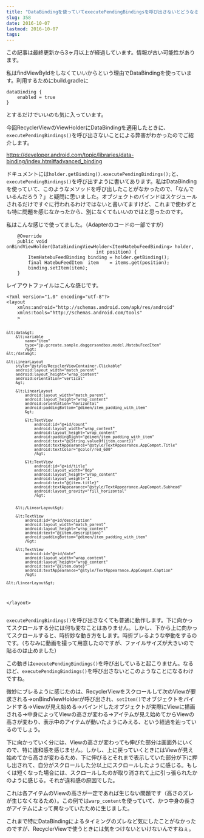 ```yaml
---
title: "DataBindingを使っていてexecutePendingBindingsを呼び出さないとどうなるか"
slug: 358
date: 2016-10-07
lastmod: 2016-10-07
tags: 
---
```


<div id="wppda_alert">この記事は最終更新から3ヶ月以上が経過しています。情報が古い可能性があります。</div><p>私はfindViewByIdをしなくていいからという理由でDataBindingを使っています。利用するためにbuild.gradleに</p>
<pre><code>dataBinding {
    enabled = true
}
</code></pre>
<p>とするだけでいいのも気に入っています。</p>
<p>今回RecyclerViewのViewHolderにDataBindingを適用したときに、<code>executePendingBindings()</code>を呼び出さないことによる弊害がわかったのでご紹介します。</p>
<p><a href="https://developer.android.com/topic/libraries/data-binding/index.html#advanced_binding">https://developer.android.com/topic/libraries/data-binding/index.html#advanced_binding</a></p>
<p>ドキュメントには<code>holder.getBinding().executePendingBindings();</code>と、<code>executePendingBindings()</code>を呼び出すように書いてあります。私はDataBindingを使っていて、このようなメソッドを呼び出したことがなかったので、「なんでいるんだろう？」と疑問に思いました。オブジェクトのバインドはスケジュールされるだけですぐに行われるわけではないと書いてますけど、これまで使わずとも特に問題を感じなかったから、別になくてもいいのではと思ったのです。</p>
<p>私はこんな感じで使ってました。（Adapterのコードの一部ですが）</p>
<pre><code>    @Override
    public void onBindViewHolder(DataBindingViewHolder&lt;ItemHatebuFeedBinding&gt; holder,
                                 int position) {
        ItemHatebuFeedBinding binding = holder.getBinding();
        final HatebuFeedItem  item    = items.get(position);
        binding.setItem(item);
    }
</code></pre>
<p>レイアウトファイルはこんな感じです。</p>
<pre><code>&lt;?xml version="1.0" encoding="utf-8"?&gt;
&lt;layout
    xmlns:android="http://schemas.android.com/apk/res/android"
    xmlns:tools="http://schemas.android.com/tools"
    &gt;

    &lt;data&gt;
        &lt;variable
            name="item"
            type="jp.gcreate.sample.daggersandbox.model.HatebuFeedItem"
            /&gt;
    &lt;/data&gt;

    &lt;LinearLayout
        style="@style/RecyclerViewContainer.Clickable"
        android:layout_width="match_parent"
        android:layout_height="wrap_content"
        android:orientation="vertical"
        &gt;

        &lt;LinearLayout
            android:layout_width="match_parent"
            android:layout_height="wrap_content"
            android:orientation="horizontal"
            android:paddingBottom="@dimen/item_padding_with_item"
            &gt;

            &lt;TextView
                android:id="@+id/count"
                android:layout_width="wrap_content"
                android:layout_height="wrap_content"
                android:paddingRight="@dimen/item_padding_with_item"
                android:text="@{String.valueOf(item.count)}"
                android:textAppearance="@style/TextAppearance.AppCompat.Title"
                android:textColor="@color/red_600"
                /&gt;

            &lt;TextView
                android:id="@+id/title"
                android:layout_width="0dp"
                android:layout_height="wrap_content"
                android:layout_weight="1"
                android:text="@{item.title}"
                android:textAppearance="@style/TextAppearance.AppCompat.Subhead"
                android:layout_gravity="fill_horizontal"
                /&gt;


        &lt;/LinearLayout&gt;

        &lt;TextView
            android:id="@+id/description"
            android:layout_width="match_parent"
            android:layout_height="wrap_content"
            android:text="@{item.description}"
            android:paddingBottom="@dimen/item_padding_with_item"
            /&gt;

        &lt;TextView
            android:id="@+id/date"
            android:layout_width="wrap_content"
            android:layout_height="wrap_content"
            android:text="@{item.date}"
            android:textAppearance="@style/TextAppearance.AppCompat.Caption"
            /&gt;

    &lt;/LinearLayout&gt;
&lt;/layout&gt;
</code></pre>
<p><code>executePendingBindings()</code>を呼び出さなくても普通に動作します。下に向かってスクロールする分には何も変なことはありません。しかし、下から上に向かってスクロールすると、時折妙な動き方をします。時折ブレるような挙動をするのです。（ちなみに動画を撮って用意したのですが、ファイルサイズが大きいので貼るのは止めました）</p>
<p>この動きは<code>executePendingBindings()</code>を呼び出していると起こりません。なるほど、<code>executePendingBindings()</code>を呼び出さないとこのようなことになるわけですね。</p>
<p>微妙にブレるように感じたのは、RecyclerViewをスクロールして次のViewが要求される→onBindViewHolderが呼び出され、<code>setItem()</code>でオブジェクトをバインドする→Viewが見え始める→バインドしたオブジェクトが実際にViewに描画される→中身によってViewの高さが変わる→アイテムが見え始めてからViewの高さが変わり、表示中のアイテムが動いたようにみえる、という経過を辿っているのでしょう。</p>
<p>下に向かっていく分には、Viewの高さが変わっても伸びた部分は画面外にいくので、特に違和感を感じません。しかし、上に戻っていくときにはViewが見え始めてから高さが変わるため、下に伸びるとそれまで表示していた部分が下に押し出されて、自分がスクロールした分以上にスクロールしたように感じる。もしくは短くなった場合には、スクロールしたのが取り消されて上に引っ張られたかのように感じる。それが違和感の原因でした。</p>
<p>これは各アイテムのViewの高さが一定であれば生じない問題です（高さのズレが生じなくなるため）。この例では<code>warp_content</code>を使っていて、かつ中身の長さがアイテムによって異なっていたために生じました。</p>
<p>これまで特にDataBindingによるタイミングのズレなど気にしたことがなかったのですが、RecyclerViewで使うときには気をつけないといけないんですねぇ。</p>

  